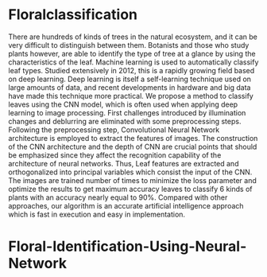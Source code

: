 # Floralclassification
There are hundreds of kinds of trees in the natural ecosystem, and it can be very difficult to distinguish
between them. Botanists and those who study plants however, are able to identify the type of tree at a
glance by using the characteristics of the leaf. Machine learning is used to automatically classify leaf
types. Studied extensively in 2012, this is a rapidly growing field based on deep learning. Deep learning
is itself a self-learning technique used on large amounts of data, and recent developments in hardware
and big data have made this technique more practical. We propose a method to classify leaves using the
CNN model, which is often used when applying deep learning to image processing.
First challenges introduced by illumination changes and deblurring are eliminated with some
preprocessing steps. Following the preprocessing step, Convolutional Neural Network architecture is
employed to extract the features of images. The construction of the CNN architecture and the depth of
CNN are crucial points that should be emphasized since they affect the recognition capability of the
architecture of neural networks. Thus, Leaf features are extracted and orthogonalized into principal
variables which consist the input of the CNN. The images are trained number of times to minimize the
loss parameter and optimize the results to get maximum accuracy leaves to classify 6 kinds of plants
with an accuracy nearly equal to 90%. Compared with other approaches, our algorithm is an accurate
artificial intelligence approach which is fast in execution and easy in implementation.
# Floral-Identification-Using-Neural-Network
